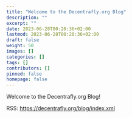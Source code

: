 ```yaml
---
title: "Welcome to the Decentrafly.org Blog"
description: ""
excerpt: ""
date: 2023-06-28T00:20:36+02:00
lastmod: 2023-06-28T00:20:36+02:00
draft: false
weight: 50
images: []
categories: []
tags: []
contributors: []
pinned: false
homepage: false
---
```


Welcome to the Decentrafly.org Blog!

RSS: <https://decentrafly.org/blog/index.xml>
